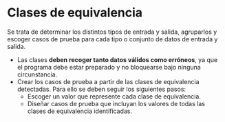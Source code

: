 # Clases de equivalencia
Se trata de determinar los distintos tipos de entrada y salida, agruparlos y escoger casos de prueba para cada tipo o conjunto de datos de entrada y salida.
- Las clases **deben recoger tanto datos válidos como erróneos**, ya que el programa debe estar preparado y no bloquearse bajo ninguna circunstancia.
- Crear los casos de prueba a partir de las clases de equivalencia detectadas. Para ello se deben seguir los siguientes pasos:
	- Escoger un valor que represente cada clase de equivalencia.
	- Diseñar casos de prueba que incluyan los valores de todas las clases de equivalencia identificadas.
